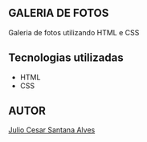 ## GALERIA DE FOTOS 

Galeria de fotos utilizando HTML e CSS

## Tecnologias utilizadas 

* HTML
* CSS

## AUTOR

[Julio Cesar Santana Alves](https://www.linkedin.com/in/julio-cesar-santana-alves-090723349/)
